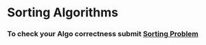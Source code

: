 # Sorting Algorithms
### To check your Algo correctness submit [Sorting Problem](https://codeforces.com/group/MWSDmqGsZm/contest/219774/problem/H)
